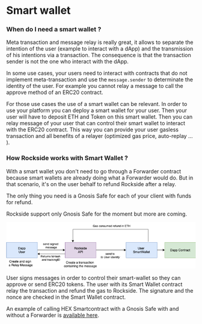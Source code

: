 # Smart wallet

### When do I need a smart wallet ?

Meta transaction and message relay is really great, it allows to separate the intention of the user \(example to interact with a dApp\) and the transmission of his intentions via a transaction. The consequence is that the transaction sender is not the one who interact with the dApp.

In some use cases, your users need to interact with contracts that do not implement meta-transaction and use the `message.sender` to determinate the identity of the user.  For example you cannot relay a message to call the approve method of an ERC20 contract.

For those use cases the use of a smart wallet can be relevant. In order to use your platform you can deploy a smart wallet for your user. Then your user will have to deposit ETH and Token on this smart wallet. Then you can relay message of your user that can control their smart wallet to interact with the ERC20 contract. This way you can provide your user gasless transaction and all benefits of a relayer \(optimized gas price, auto-replay ... \).

### How Rockside works with Smart Wallet ?

With a smart wallet you don't need to go through a Forwarder contract because smart wallets are already doing what a Forwarder would do. But in that scenario, it's on the user behalf to refund Rockside after a relay. 

The only thing you need is a Gnosis Safe for each of your client with funds for refund.

Rockside support only Gnosis Safe for the moment but more are coming.

![](../../.gitbook/assets/aaa2%20%281%29.png)

User signs messages in order to control their smart-wallet so they can approve or send ERC20 tokens. The user with its Smart Wallet contract relay the transaction and refund the gas to Rockside. The signature and the nonce are checked in the Smart Wallet contract.

An example of calling HEX Smartcontract with a Gnosis Safe with and without a Forwarder is [available here](https://github.com/rocksideio/Demo-Smartwallet-Hex).



